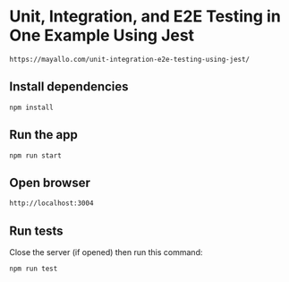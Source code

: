 # Unit, Integration, and E2E Testing in One Example Using Jest

```
https://mayallo.com/unit-integration-e2e-testing-using-jest/
```

## Install dependencies

```
npm install
```

## Run the app

```
npm run start
```

## Open browser

```
http://localhost:3004
```

## Run tests

Close the server (if opened) then run this command:

```
npm run test
```

